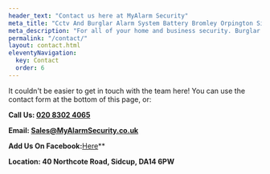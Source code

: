 ```yaml
---
header_text: "Contact us here at MyAlarm Security"
meta_title: "Cctv And Burglar Alarm System Battery Bromley Orpington Sidcup - My Alarm Security"
meta_description: "For all of your home and business security. Burglar Alarm Servicing, Burglar Alarm Installation, Alarm Battery and CCTV. Call 020 8302 4065"
permalink: "/contact/"
layout: contact.html
eleventyNavigation:
  key: Contact
  order: 6
---
```


It couldn't be easier to get in touch with the team here! You can use the contact form at the bottom of this page, or:

**Call Us: [020 8302 4065](tel:02083024065)**

**Email: [Sales@MyAlarmSecurity.co.uk](mailto:sales@MyAlarmSecurity.co.uk)**

**Add Us On Facebook:**[Here](https://www.facebook.com/MyAlarm/)**

**Location: 40 Northcote Road, Sidcup, DA14 6PW**